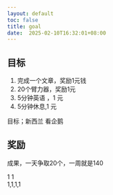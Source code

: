 ```yaml
---
layout: default
toc: false
title: goal
date:  2025-02-10T16:32:01+08:00
---
```


## 目标

1. 完成一个文章，奖励1元钱
2. 20个臂力器，奖励1元
3. 5分钟英语 ，1 元
4. 5分钟休息,1 元

目标；新西兰 看企鹅

## 奖励

成果，一天争取20个，一周就是140 

1 1  
1,1,1,1